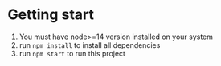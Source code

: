 # Getting start
1) You must have node>=14 version installed on your system
2) run `npm install` to install all dependencies 
3) run `npm start` to run this project
